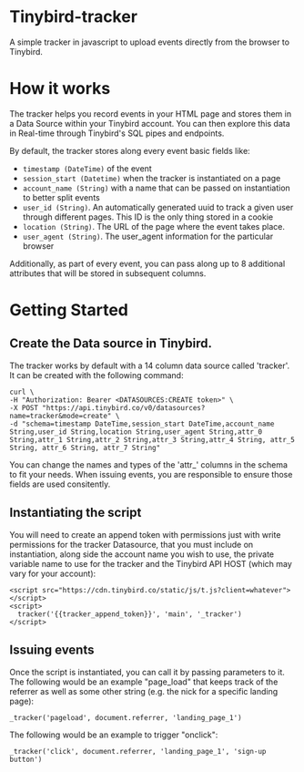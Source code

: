 # Tinybird-tracker

A simple tracker in javascript to upload events directly from the browser to Tinybird.

# How it works

The tracker helps you record events in your HTML page and stores them in a Data Source within your Tinybird account. You can then explore this data in Real-time through Tinybird's SQL pipes and endpoints.

By default, the tracker stores along every event basic fields like:

* `timestamp (DateTime)` of the event
* `session_start (Datetime)` when the tracker is instantiated on a page
* `account_name (String)` with a name that can be passed on instantiation to better split events
* `user_id (String)`. An automatically generated uuid to track a given user through different pages. This ID is the only thing stored in a cookie
* `location (String)`. The URL of the page where the event takes place.
* `user_agent (String)`. The user_agent information for the particular browser

Additionally, as part of every event, you can pass along up to 8 additional attributes that will be stored in subsequent columns.

# Getting Started

## Create the Data source in Tinybird.

The tracker works by default with a 14 column data source called 'tracker'. It can be created with the following command:

```
curl \
-H "Authorization: Bearer <DATASOURCES:CREATE token>" \
-X POST "https://api.tinybird.co/v0/datasources?name=tracker&mode=create" \
-d "schema=timestamp DateTime,session_start DateTime,account_name String,user_id String,location String,user_agent String,attr_0 String,attr_1 String,attr_2 String,attr_3 String,attr_4 String, attr_5 String, attr_6 String, attr_7 String"
```

You can change the names and types of the 'attr_' columns in the schema to fit your needs. When issuing events, you are responsible to ensure those fields are used consitently.

## Instantiating the script

You will need to create an append token with permissions just with write permissions for the tracker Datasource, that you must include on instantiation, along side the account name you wish to use, the private variable name to use for the tracker and the Tinybird API HOST (which may vary for your account):

```
<script src="https://cdn.tinybird.co/static/js/t.js?client=whatever"></script>
<script>
  tracker('{{tracker_append_token}}', 'main', '_tracker')
</script>
```

## Issuing events

Once the script is instantiated, you can call it by passing parameters to it. The following would be an example "page_load" that keeps track of the referrer as well as some other string (e.g. the nick for a specific landing page):

```
_tracker('pageload', document.referrer, 'landing_page_1')
```

The following would be an example to trigger "onclick":

```
_tracker('click', document.referrer, 'landing_page_1', 'sign-up button')
```


